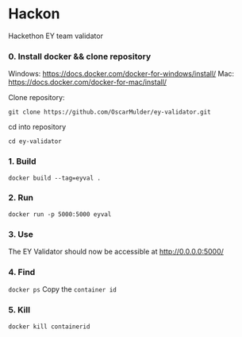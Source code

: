 # Hackon
Hackethon EY team validator

### 0. Install docker && clone repository
Windows: https://docs.docker.com/docker-for-windows/install/
Mac: https://docs.docker.com/docker-for-mac/install/

Clone repository:
```
git clone https://github.com/OscarMulder/ey-validator.git
```
cd into repository
```
cd ey-validator
```
### 1. Build
```docker build --tag=eyval .```

### 2. Run
```docker run -p 5000:5000 eyval```

### 3. Use
The EY Validator should now be accessible at http://0.0.0.0:5000/

### 4. Find
```docker ps```
Copy the `container id`

### 5. Kill
```
docker kill containerid
```
